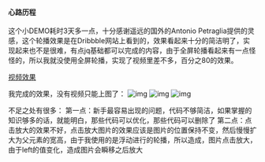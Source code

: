 #### 心路历程


这个小DEMO耗时3天多一点，十分感谢遥远的国外的Antonio Petraglia提供的灵感，这个轮播效果是在Dribbble网站上看到的，效果看起来十分的简洁明了，实现起来也不是很难，有点jq基础都可以完成的内容，由于全屏轮播看起来有一点怪怪的，所以我就没使用全屏轮播，实现了视频里差不多，百分之80的效果。

[视频效果](https://cdn.dribbble.com/users/912401/screenshots/2211615/attachments/410224/video.mp4)

我完成的效果，没有视频只能上图了：
![img](carousel(1).jpg)
![img](carousel(2).jpg)
![img](carousel(3).jpg)


不足之处有很多：
第一点：新手最容易出现的问题，代码不够简洁，如果掌握的知识够多的话，就能明白，那些代码可以优化，那些代码可以删除了
第二点：点击放大的效果不好，点击放大图片的效果应该是图片的位置保持不变，然后慢慢扩大为父元素的宽高，由于我使用的是浮动进行的轮播，所以造成，图片点击放大，由于left的值变化，造成图片会瞬移之后放大